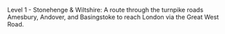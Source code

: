 

Level 1 - Stonehenge & Wiltshire: A route through the turnpike roads Amesbury, Andover, and Basingstoke to reach London via the Great West Road.